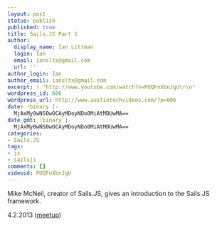 ```yaml
---
layout: post
status: publish
published: true
title: Sails.JS Part 1
author:
  display_name: Ian Littman
  login: Ian
  email: iansltx@gmail.com
  url: ''
author_login: Ian
author_email: iansltx@gmail.com
excerpt: ! "http://www.youtube.com/watch?v=PUQFnXbnJgU\r\n"
wordpress_id: 606
wordpress_url: http://www.austintechvideos.com/?p=606
date: !binary |-
  MjAxMy0wNS0wOCAyMDoyNDo0MiAtMDUwMA==
date_gmt: !binary |-
  MjAxMy0wNS0wOCAyMDoyNDo0MiAtMDUwMA==
categories:
- Sails.JS
tags:
- js
- sailsjs
comments: []
videoid: PUQFnXbnJgU
---
```

<p>Mike McNeil, creator of Sails.JS, gives an introduction to the Sails.JS framework.</p>
<p>4.2.2013 (<a href="http://www.meetup.com/Sails-JS-Austin/events/108458392/">meetup</a>)</p>
